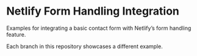 # Netlify Form Handling Integration

Examples for integrating a basic contact form with Netlify’s form handling feature.

Each branch in this repository showcases a different example.
